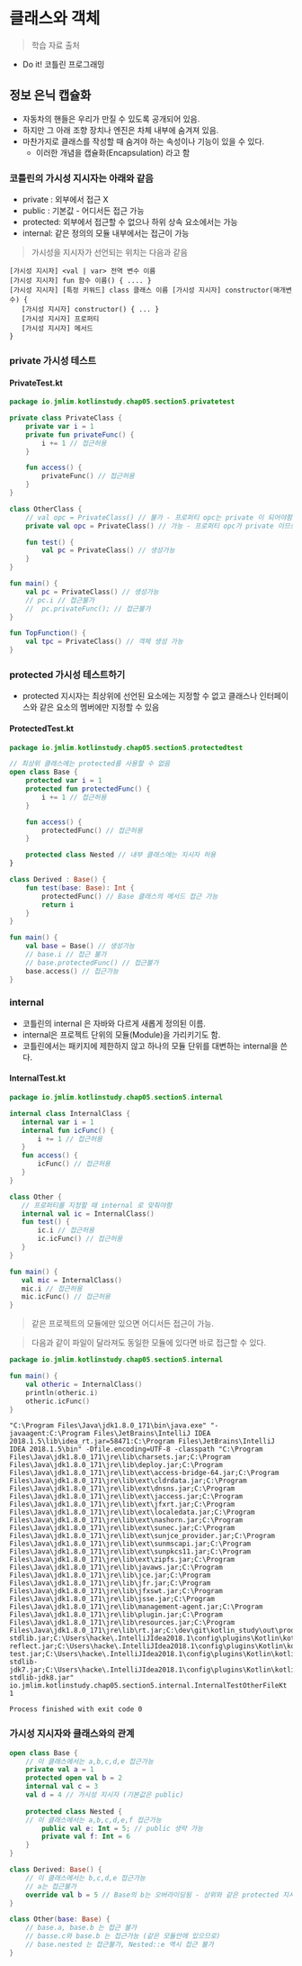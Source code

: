 # 클래스와 객체

> 학습 자료 출처
 - Do it! 코틀린 프로그래밍

## 정보 은닉 캡슐화
 - 자동차의 핸들은 우리가 만질 수 있도록 공개되어 있음.
 - 하지만 그 아래 조향 장치나 엔진은 차체 내부에 숨겨져 있음.
 - 마찬가지로 클래스를 작성할 때 숨겨야 하는 속성이나 기능이 있을 수 있다.
    - 이러한 개념을 캡슐화(Encapsulation) 라고 함
    
 ### 코틀린의 가시성 지시자는 아래와 같음
  - private : 외부에서 접근 X
  - public : 기본값 - 어디서든 접근 가능
  - protected: 외부에서 접근할 수 없으나 하위 상속 요소에서는 가능
  - internal: 같은 정의의 모듈 내부에서는 접근이 가능
  
 > 가시성을 지시자가 선언되는 위치는 다음과 같음

 ```
 [가시성 지시자] <val | var> 전역 변수 이름
 [가시성 지시자] fun 함수 이름() { .... }
 [가시성 지시자] [특정 키워드] class 클래스 이름 [가시성 지시자] constructor(매개변수) {
    [가시성 지시자] constructor() { ... }
    [가시성 지시자] 프로퍼티
    [가시성 지시자] 메서드
 }
```

### private 가시성 테스트
#### PrivateTest.kt

```kotlin
package io.jmlim.kotlinstudy.chap05.section5.privatetest

private class PrivateClass {
    private var i = 1
    private fun privateFunc() {
        i += 1 // 접근허용
    }

    fun access() {
        privateFunc() // 접근허용
    }
}

class OtherClass {
    // val opc = PrivateClass() // 불가 - 프로퍼티 opc는 private 이 되어야함
    private val opc = PrivateClass() // 가능 - 프로퍼티 opc가 private 이므로

    fun test() {
        val pc = PrivateClass() // 생성가능
    }
}

fun main() {
    val pc = PrivateClass() // 생성가능
    // pc.i // 접근불가
    //  pc.privateFunc(); // 접근불가
}

fun TopFunction() {
    val tpc = PrivateClass() // 객체 생성 가능
}
```

### protected 가시성 테스트하기
 - protected 지시자는 최상위에 선언된 요소에는 지정할 수 없고 클래스나 인터페이스와 같은 요소의 멤버에만 지정할 수 있음

#### ProtectedTest.kt
```kotlin
package io.jmlim.kotlinstudy.chap05.section5.protectedtest

// 최상위 클래스에는 protected를 사용할 수 없음
open class Base {
    protected var i = 1
    protected fun protectedFunc() {
        i += 1 // 접근허용
    }

    fun access() {
        protectedFunc() // 접근허용
    }

    protected class Nested // 내부 클래스에는 지시자 허용
}

class Derived : Base() {
    fun test(base: Base): Int {
        protectedFunc() // Base 클래스의 메서드 접근 가능
        return i
    }
}

fun main() {
    val base = Base() // 생성가능
    // base.i // 접근 불가
    // base.protectedFunc() // 접근불가
    base.access() // 접근가능
}
```

### internal
 - 코틀린의 internal 은 자바와 다르게 새롭게 정의된 이름.
 - internal은 프로젝트 단위의 모듈(Module)을 가리키기도 함.
 - 코틀린에서는 패키지에 제한하지 않고 하나의 모듈 단위를 대변하는 internal을 쓴다.
 
 #### InternalTest.kt
 ```kotlin
package io.jmlim.kotlinstudy.chap05.section5.internal

internal class InternalClass {
    internal var i = 1
    internal fun icFunc() {
        i += 1 // 접근허용
    }
    fun access() {
        icFunc() // 접근허용
    }
}

class Other {
    // 프로퍼티를 지정할 때 internal 로 맞춰야함
    internal val ic = InternalClass()
    fun test() {
        ic.i // 접근허용
        ic.icFunc() // 접근허용
    }
}

fun main() {
    val mic = InternalClass()
    mic.i // 접근허용
    mic.icFunc() // 접근허용
}
```

> 같은 프로젝트의 모듈에만 있으면 어디서든 접근이 가능. 

> 다음과 같이 파일이 달라져도 동일한 모듈에 있다면 바로 접근할 수 있다.

```kotlin
package io.jmlim.kotlinstudy.chap05.section5.internal

fun main() {
    val otheric = InternalClass()
    println(otheric.i)
    otheric.icFunc()
}
```
```
"C:\Program Files\Java\jdk1.8.0_171\bin\java.exe" "-javaagent:C:\Program Files\JetBrains\IntelliJ IDEA 2018.1.5\lib\idea_rt.jar=58471:C:\Program Files\JetBrains\IntelliJ IDEA 2018.1.5\bin" -Dfile.encoding=UTF-8 -classpath "C:\Program Files\Java\jdk1.8.0_171\jre\lib\charsets.jar;C:\Program Files\Java\jdk1.8.0_171\jre\lib\deploy.jar;C:\Program Files\Java\jdk1.8.0_171\jre\lib\ext\access-bridge-64.jar;C:\Program Files\Java\jdk1.8.0_171\jre\lib\ext\cldrdata.jar;C:\Program Files\Java\jdk1.8.0_171\jre\lib\ext\dnsns.jar;C:\Program Files\Java\jdk1.8.0_171\jre\lib\ext\jaccess.jar;C:\Program Files\Java\jdk1.8.0_171\jre\lib\ext\jfxrt.jar;C:\Program Files\Java\jdk1.8.0_171\jre\lib\ext\localedata.jar;C:\Program Files\Java\jdk1.8.0_171\jre\lib\ext\nashorn.jar;C:\Program Files\Java\jdk1.8.0_171\jre\lib\ext\sunec.jar;C:\Program Files\Java\jdk1.8.0_171\jre\lib\ext\sunjce_provider.jar;C:\Program Files\Java\jdk1.8.0_171\jre\lib\ext\sunmscapi.jar;C:\Program Files\Java\jdk1.8.0_171\jre\lib\ext\sunpkcs11.jar;C:\Program Files\Java\jdk1.8.0_171\jre\lib\ext\zipfs.jar;C:\Program Files\Java\jdk1.8.0_171\jre\lib\javaws.jar;C:\Program Files\Java\jdk1.8.0_171\jre\lib\jce.jar;C:\Program Files\Java\jdk1.8.0_171\jre\lib\jfr.jar;C:\Program Files\Java\jdk1.8.0_171\jre\lib\jfxswt.jar;C:\Program Files\Java\jdk1.8.0_171\jre\lib\jsse.jar;C:\Program Files\Java\jdk1.8.0_171\jre\lib\management-agent.jar;C:\Program Files\Java\jdk1.8.0_171\jre\lib\plugin.jar;C:\Program Files\Java\jdk1.8.0_171\jre\lib\resources.jar;C:\Program Files\Java\jdk1.8.0_171\jre\lib\rt.jar;C:\dev\git\kotlin_study\out\production\kotlin_study;C:\Users\hacke\.IntelliJIdea2018.1\config\plugins\Kotlin\kotlinc\lib\kotlin-stdlib.jar;C:\Users\hacke\.IntelliJIdea2018.1\config\plugins\Kotlin\kotlinc\lib\kotlin-reflect.jar;C:\Users\hacke\.IntelliJIdea2018.1\config\plugins\Kotlin\kotlinc\lib\kotlin-test.jar;C:\Users\hacke\.IntelliJIdea2018.1\config\plugins\Kotlin\kotlinc\lib\kotlin-stdlib-jdk7.jar;C:\Users\hacke\.IntelliJIdea2018.1\config\plugins\Kotlin\kotlinc\lib\kotlin-stdlib-jdk8.jar" io.jmlim.kotlinstudy.chap05.section5.internal.InternalTestOtherFileKt
1

Process finished with exit code 0
```

### 가시성 지시자와 클래스와의 관계
```kotlin
open class Base {
    // 이 클래스에서는 a,b,c,d,e 접근가능
    private val a = 1
    protected open val b = 2
    internal val c = 3
    val d = 4 // 가시성 지시자 (기본값은 public)
    
    protected class Nested {
    // 이 클래스에서는 a,b,c,d,e,f 접근가능
        public val e: Int = 5; // public 생략 가능
        private val f: Int = 6
    }
}

class Derived: Base() {
    // 이 클래스에서는 b,c,d,e 접근가능
    // a는 접근불가
    override val b = 5 // Base의 b는 오버라이딩됨 - 상위와 같은 protected 지시자
}

class Other(base: Base) {
    // base.a, base.b 는 접근 불가
    // basse.c와 base.b 는 접근가능 (같은 모듈안에 있으므로) 
    // base.nested 는 접근불가, Nested::e 역시 접근 불가
}

```
